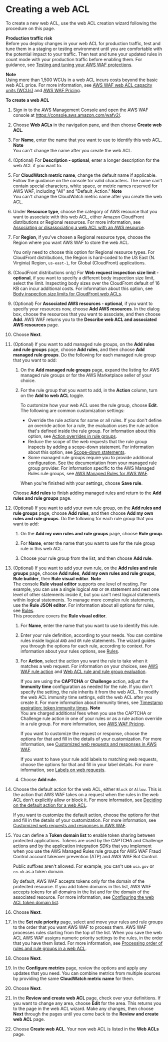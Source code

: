 # Creating a web ACL<a name="web-acl-creating"></a>

To create a new web ACL, use the web ACL creation wizard following the procedure on this page\. 

**Production traffic risk**  
Before you deploy changes in your web ACL for production traffic, test and tune them in a staging or testing environment until you are comfortable with the potential impact to your traffic\. Then test and tune your updated rules in count mode with your production traffic before enabling them\. For guidance, see [Testing and tuning your AWS WAF protections](web-acl-testing.md)\.

**Note**  
Using more than 1,500 WCUs in a web ACL incurs costs beyond the basic web ACL price\. For more information, see [AWS WAF web ACL capacity units \(WCUs\)](aws-waf-capacity-units.md) and [AWS WAF Pricing](http://aws.amazon.com/waf/pricing/)\.

**To create a web ACL**

1. Sign in to the AWS Management Console and open the AWS WAF console at [https://console\.aws\.amazon\.com/wafv2/](https://console.aws.amazon.com/wafv2/)\. 

1. Choose **Web ACLs** in the navigation pane, and then choose **Create web ACL**\.

1. For **Name**, enter the name that you want to use to identify this web ACL\. 
**Note**  
You can't change the name after you create the web ACL\.

1. \(Optional\) For **Description \- optional**, enter a longer description for the web ACL if you want to\. 

1. For **CloudWatch metric name**, change the default name if applicable\. Follow the guidance on the console for valid characters\. The name can't contain special characters, white space, or metric names reserved for AWS WAF, including "All" and "Default\_Action\."
**Note**  
You can't change the CloudWatch metric name after you create the web ACL\.

1. Under **Resource type**, choose the category of AWS resource that you want to associate with this web ACL, either Amazon CloudFront distributions or Regional resources\. For more information, see [Associating or disassociating a web ACL with an AWS resource](web-acl-associating-aws-resource.md)\.

1. For **Region**, if you've chosen a Regional resource type, choose the Region where you want AWS WAF to store the web ACL\. 

   You only need to choose this option for Regional resource types\. For CloudFront distributions, the Region is hard\-coded to the US East \(N\. Virginia\) Region, `us-east-1`, for Global \(CloudFront\) applications\.

1. \(CloudFront distributions only\) For **Web request inspection size limit \- optional**, if you want to specify a different body inspection size limit, select the limit\. Inspecting body sizes over the CloudFront default of 16 KB can incur additional costs\. For information about this option, see [Body inspection size limits for CloudFront web ACLs](web-acl-setting-body-inspection-limit.md)\. 

1. \(Optional\) For **Associated AWS resources \- optional**, if you want to specify your resources now, choose **Add AWS resources**\. In the dialog box, choose the resources that you want to associate, and then choose **Add**\. AWS WAF returns you to the **Describe web ACL and associated AWS resources** page\.

1. Choose **Next**\.

1. \(Optional\) If you want to add managed rule groups, on the **Add rules and rule groups** page, choose **Add rules**, and then choose **Add managed rule groups**\. Do the following for each managed rule group that you want to add:

   1. On the **Add managed rule groups** page, expand the listing for AWS managed rule groups or for the AWS Marketplace seller of your choice\.

   1. For the rule group that you want to add, in the **Action** column, turn on the **Add to web ACL** toggle\. 

      To customize how your web ACL uses the rule group, choose **Edit**\. The following are common customization settings: 
      + Override the rule actions for some or all rules\. If you don't define an override action for a rule, the evaluation uses the rule action that's defined inside the rule group\. For information about this option, see [Action overrides in rule groups](web-acl-rule-group-override-options.md)\. 
      + Reduce the scope of the web requests that the rule group inspects by adding a scope\-down statement\. For information about this option, see [Scope\-down statements](waf-rule-scope-down-statements.md)\.
      + Some managed rule groups require you to provide additional configuration\. See the documentation from your managed rule group provider\. For information specific to the AWS Managed Rules rule groups, see [AWS Managed Rules for AWS WAF](aws-managed-rule-groups.md)\. 

      When you're finished with your settings, choose **Save rule**\.

   Choose **Add rules** to finish adding managed rules and return to the **Add rules and rule groups** page\.

1. \(Optional\) If you want to add your own rule group, on the **Add rules and rule groups** page, choose **Add rules**, and then choose **Add my own rules and rule groups**\. Do the following for each rule group that you want to add:

   1. On the **Add my own rules and rule groups** page, choose **Rule group**\.

   1. For **Name**, enter the name that you want to use for the rule group rule in this web ACL\. 

   1. Choose your rule group from the list, and then choose **Add rule**\.

1. \(Optional\) If you want to add your own rule, on the **Add rules and rule groups** page, choose **Add rules**, **Add my own rules and rule groups**, **Rule builder**, then **Rule visual editor**\. 
**Note**  
The console **Rule visual editor** supports one level of nesting\. For example, you can use a single logical `AND` or `OR` statement and nest one level of other statements inside it, but you can't nest logical statements within logical statements\. To manage more complex rule statements, use the **Rule JSON editor**\. For information about all options for rules, see [Rules](waf-rules.md)\.   
This procedure covers the **Rule visual editor**\. 

   1. For **Name**, enter the name that you want to use to identify this rule\. 

   1. Enter your rule definition, according to your needs\. You can combine rules inside logical `AND` and `OR` rule statements\. The wizard guides you through the options for each rule, according to context\. For information about your rules options, see [Rules](waf-rules.md)\. 

   1. For **Action**, select the action you want the rule to take when it matches a web request\. For information on your choices, see [AWS WAF rule action](waf-rule-action.md) and [Web ACL rule and rule group evaluation](web-acl-processing.md)\.

      If you are using the **CAPTCHA** or **Challenge** action, adjust the **Immunity time** configuration as needed for the rule\. If you don't specify the setting, the rule inherits it from the web ACL\. To modify the web ACL immunity time settings, edit the web ACL after you create it\. For more information about immunity times, see [Timestamp expiration: token immunity times](waf-tokens-immunity-times.md)\.
**Note**  
You are charged additional fees when you use the CAPTCHA or Challenge rule action in one of your rules or as a rule action override in a rule group\. For more information, see [AWS WAF Pricing](http://aws.amazon.com/waf/pricing/)\.

      If you want to customize the request or response, choose the options for that and fill in the details of your customization\. For more information, see [Customized web requests and responses in AWS WAF](waf-custom-request-response.md)\.

      If you want to have your rule add labels to matching web requests, choose the options for that and fill in your label details\. For more information, see [Labels on web requests](waf-labels.md)\.

   1. Choose **Add rule**\.

1. Choose the default action for the web ACL, either `Block` or `Allow`\. This is the action that AWS WAF takes on a request when the rules in the web ACL don't explicitly allow or block it\. For more information, see [Deciding on the default action for a web ACL](web-acl-default-action.md)\.

   If you want to customize the default action, choose the options for that and fill in the details of your customization\. For more information, see [Customized web requests and responses in AWS WAF](waf-custom-request-response.md)\.

1. You can define a **Token domain list** to enable token sharing between protected applications\. Tokens are used by the CAPTCHA and Challenge actions and by the application integration SDKs that you implement when you use the AWS Managed Rules rule groups for AWS WAF Fraud Control account takeover prevention \(ATP\) and AWS WAF Bot Control\. 

   Public suffixes aren't allowed\. For example, you can't use `usa.gov` or `co.uk` as a token domain\.

   By default, AWS WAF accepts tokens only for the domain of the protected resource\. If you add token domains in this list, AWS WAF accepts tokens for all domains in the list and for the domain of the associated resource\. For more information, see [Configuring the web ACL token domain list](waf-tokens-domains.md#waf-tokens-domain-lists)\.

1. Choose **Next**\.

1. In the **Set rule priority** page, select and move your rules and rule groups to the order that you want AWS WAF to process them\. AWS WAF processes rules starting from the top of the list\. When you save the web ACL AWS WAF assigns numeric priority settings to the rules, in the order that you have them listed\. For more information, see [Processing order of rules and rule groups in a web ACL](web-acl-processing-order.md)\. 

1. Choose **Next**\.

1. In the **Configure metrics** page, review the options and apply any updates that you need\. You can combine metrics from multiple sources by providing the same **CloudWatch metric name** for them\. 

1. Choose **Next**\.

1. In the **Review and create web ACL** page, check over your definitions\. If you want to change any area, choose **Edit** for the area\. This returns you to the page in the web ACL wizard\. Make any changes, then choose **Next** through the pages until you come back to the **Review and create web ACL** page\.

1. Choose **Create web ACL**\. Your new web ACL is listed in the **Web ACLs** page\.